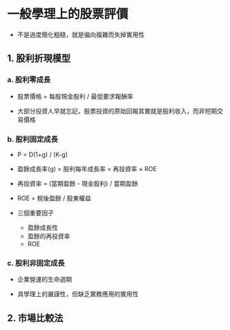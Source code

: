 # 一般學理上的股票評價

* 不是過度簡化粗糙，就是偏向複雜而失掉實用性

## 1. 股利折現模型

### a. 股利零成長

* 股票價格 = 每股現金股利 / 最低要求報酬率

* 大部分投資人早就忘記，股票投資的原始回報其實就是股利收入，而非短期交易價格

### b. 股利固定成長

* P = D(1+g) / (K-g)

* 盈餘成長率(g) = 股利每年成長率 = 再投資率 × ROE

* 再投資率 = (當期盈餘 - 現金股利) / 當期盈餘

* ROE = 稅後盈餘 / 股東權益

* 三個重要因子
    * 盈餘成長性
    * 盈餘的再投資率
    * ROE

### c. 股利非固定成長

* 企業營運的生命週期

* 具學理上的嚴謹性，但缺乏實務應用的實用性

## 2. 市場比較法
